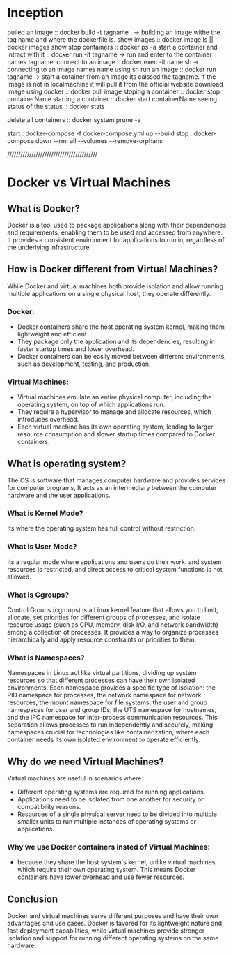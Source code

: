 # Inception 


builed an image :: docker build -t tagname . -> building an image withe the tag name and where the dockerfile is.
show images :: docker image ls || docker images
show stop containers :: docker ps -a
start a container and intract with it :: docker run -it tagname -> run and enter to the container names tagname.
connect to an image :: docker exec -it name sh -> connecting to an image names name using sh
run an image :: docker run tagname -> start a cotainer from an image its calssed the tagname. if the image is not in localmachine it will pull it from the official website
download image using docker :: docker pull image
stoping a container :: docker stop containerName 
starting a container :: docker start containerName 
seeing status of the status :: docker stats



delete all containers :: docker system prune -a

start : docker-compose -f docker-compose.yml up --build
stop : docker-compose down --rmi all --volumes --remove-orphans



/////////////////////////////////////////




# Docker vs Virtual Machines

## What is Docker?
Docker is a tool used to package applications along with their dependencies and requirements, enabling them to be used and accessed from anywhere. It provides a consistent environment for applications to run in, regardless of the underlying infrastructure.

## How is Docker different from Virtual Machines?
While Docker and virtual machines both provide isolation and allow running multiple applications on a single physical host, they operate differently.

### Docker:
- Docker containers share the host operating system kernel, making them lightweight and efficient.
- They package only the application and its dependencies, resulting in faster startup times and lower overhead.
- Docker containers can be easily moved between different environments, such as development, testing, and production.

### Virtual Machines:
- Virtual machines emulate an entire physical computer, including the operating system, on top of which applications run.
- They require a hypervisor to manage and allocate resources, which introduces overhead.
- Each virtual machine has its own operating system, leading to larger resource consumption and slower startup times compared to Docker containers.

## What is operating system?
The OS is software that manages computer hardware and provides services for computer programs, It acts as an intermediary between the computer hardware and the user applications.

### What is Kernel Mode?
Its where the operating system has full control without restriction.

### What is User Mode?
Its a regular mode where applications and users do their work. and system resources is restricted, and direct access to critical system functions is not allowed.

### What is Cgroups?
Control Groups (cgroups) is a Linux kernel feature that allows you to limit, allocate, set priorities for different groups of processes, and isolate resource usage (such as CPU, memory, disk I/O, and network bandwidth) among a collection of processes. It provides a way to organize processes hierarchically and apply resource constraints or priorities to them.

### What is Namespaces?
Namespaces in Linux act like virtual partitions, dividing up system resources so that different processes can have their own isolated environments. Each namespace provides a specific type of isolation: the PID namespace for processes, the network namespace for network resources, the mount namespace for file systems, the user and group namespaces for user and group IDs, the UTS namespace for hostnames, and the IPC namespace for inter-process communication resources. This separation allows processes to run independently and securely, making namespaces crucial for technologies like containerization, where each container needs its own isolated environment to operate efficiently.

## Why do we need Virtual Machines?
Virtual machines are useful in scenarios where:
- Different operating systems are required for running applications.
- Applications need to be isolated from one another for security or compatibility reasons.
- Resources of a single physical server need to be divided into multiple smaller units to run multiple instances of operating systems or applications.

### Why we use Docker containers insted of Virtual Machines:
- because they share the host system's kernel, unlike virtual machines, which require their own operating system. This means Docker containers have lower overhead and use fewer resources.




## Conclusion
Docker and virtual machines serve different purposes and have their own advantages and use cases. Docker is favored for its lightweight nature and fast deployment capabilities, while virtual machines provide stronger isolation and support for running different operating systems on the same hardware.




































